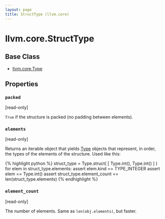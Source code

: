 ```yaml
---
layout: page
title: StructType (llvm.core)
---
```


# llvm.core.StructType

## Base Class

- [llvm.core.Type](llvm.core.Type.html)

## Properties


### `packed` 
\[read-only\]

`True` if the structure is packed (no padding between elements).


### `elements` 
\[read-only\]

Returns an iterable object that yields [Type](llvm.core.Type.html) objects that
represent, in order, the types of the elements of the structure.
Used like this:

{% highlight python %}
struct_type = Type.struct( [ Type.int(), Type.int() ] )
for elem in struct_type.elements:
    assert elem.kind == TYPE_INTEGER
    assert elem == Type.int()
assert struct_type.element_count == len(struct_type.elements)
{% endhighlight %}


### `element_count` 
\[read-only\]

The number of elements. Same as `len(obj.elements)`, but faster.

